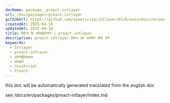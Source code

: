 ```yaml
---
docName: package__preact-intlayer
url: /doc/packages/preact-intlayer
githubUrl: https://github.com/aymericzip/intlayer/blob/main/docs/en/packages/preact-intlayer/index.md
createdAt: 2025-04-18
updatedAt: 2025-04-18
title: पैकेज के डॉक्यूमेंटेशन | preact-intlayer
description: preact-intlayer पैकेज का उपयोग कैसे करें
keywords:
  - Intlayer
  - preact-intlayer
  - अंतर्राष्ट्रीयकरण
  - प्रलेखन
  - JavaScript
  - Preact
---
```


this doc will be automatically generated translated from the english doc

see /docs/en/packages/preact-intlayer/index.md
